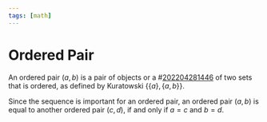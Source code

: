 ```yaml
---
tags: [math]
---
```


# Ordered Pair

An ordered pair $(a, b)$ is a pair of objects or a #[202204281446](202204281446.md) of two sets
that is ordered, as defined by Kuratowski $\{\{a\}, \{a, b\}\}$.

Since the sequence is important for an ordered pair, an ordered pair $(a, b)$ is
equal to another ordered pair $(c, d)$, if and only if $a = c$ and $b = d$.
